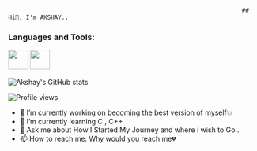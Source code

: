                                                                       ## Hi👋, I'm AKSHAY..

### Languages and Tools:
<p>
  <img src="https://cdn.jsdelivr.net/gh/devicons/devicon/icons/python/python-original.svg" width="40"/>
  <img src="https://cdn.jsdelivr.net/gh/devicons/devicon/icons/c/c-original.svg" width="40"/>
</p>


![Akshay's GitHub stats](https://github-readme-stats.vercel.app/api?username=AKSHU-1201&show_icons=true&theme=tokyonight)


![Profile views](https://komarev.com/ghpvc/?username=AKSHU-1201&color=blue&style=flat)


- 🔭 I’m currently working on becoming the best version of myself💥  
- 🌱 I’m currently learning C , C++ 
- 💬 Ask me about How I Started My Journey and where i wish to Go..
- 📫 How to reach me: Why would you reach me💔
